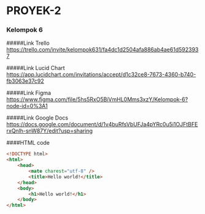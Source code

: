 # PROYEK-2
### Kelompok 6 


#####Link Trello
https://trello.com/invite/kelompok631/fa4dc1d2504afa886ab4ae61d5923937

#####Link Lucid Chart
https://app.lucidchart.com/invitations/accept/d1c32ce8-7673-4360-b740-fb3063e37c92

#####Link Figma
https://www.figma.com/file/5hs5RxO5BiVmHL0Mms3xzY/Kelompok-6?node-id=0%3A1

#####Link Google Docs
https://docs.google.com/document/d/1v4buRfsVbUFJa4pYRc0u5i1OJFtBFErxQnlh-snW87Y/edit?usp=sharing




####HTML code

```html
<!DOCTYPE html>
<html>
    <head>
        <mate charest="utf-8" />
        <title>Hello world!</title>
    </head>
    <body>
        <h1>Hello world!</h1>
    </body>
</html>
```
